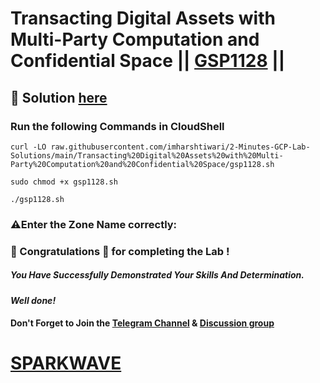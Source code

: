 # Transacting Digital Assets with Multi-Party Computation and Confidential Space || [GSP1128](https://www.cloudskillsboost.google/games/6393/labs/40254) ||

## 🔑 Solution [here](https://youtu.be/8JMJIu89p18)

### Run the following Commands in CloudShell

```
curl -LO raw.githubusercontent.com/imharshtiwari/2-Minutes-GCP-Lab-Solutions/main/Transacting%20Digital%20Assets%20with%20Multi-Party%20Computation%20and%20Confidential%20Space/gsp1128.sh

sudo chmod +x gsp1128.sh

./gsp1128.sh
```
### ⚠️Enter the Zone Name correctly:

### 🐼 Congratulations 🎉 for completing the Lab !

##### *You Have Successfully Demonstrated Your Skills And Determination.*

#### *Well done!*

#### Don't Forget to Join the [Telegram Channel](https://t.me/sparkwave.01) & [Discussion group](https://t.me/sparkwave.01chats)

# [SPARKWAVE](https://www.youtube.com/@sparkwave.01)
